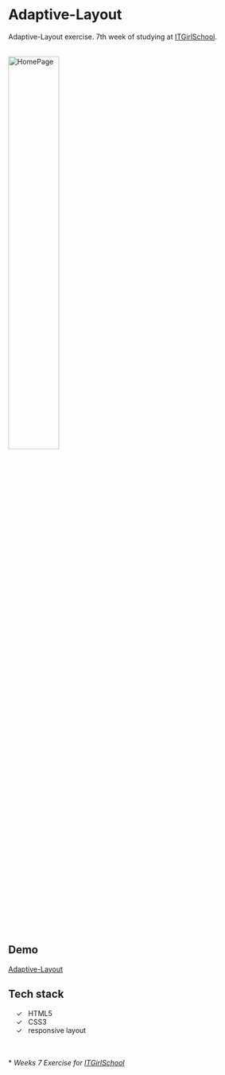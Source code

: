 # Adaptive-Layout

Adaptive-Layout exercise. 7th week of studying at [ITGirlSchool].


<br>
<img width="45%" alt="HomePage" src="../main/captureweb.jpeg">

## Demo
[Adaptive-Layout]

## Tech stack

&nbsp;&nbsp;&nbsp;&nbsp;&check;&nbsp;&nbsp; HTML5<br>
&nbsp;&nbsp;&nbsp;&nbsp;&check;&nbsp;&nbsp; CSS3<br>
&nbsp;&nbsp;&nbsp;&nbsp;&check;&nbsp;&nbsp; responsive layout<br>

<br><br> 
\* _Weeks 7 Exercise for [ITGirlSchool]_ 
  

   [ITGirlSchool]: <https://itgirlschool.com/en>
   [Adaptive-Layout]: <https://alenagm.github.io/[Adaptive-Layout/>
